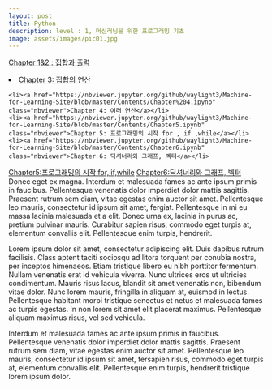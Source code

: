 ```yaml
---
layout: post
title: Python
description: level : 1, 머신러닝을 위한 프로그래밍 기초
image: assets/images/pic01.jpg
---
```

<a class=bth:hover href="https://nbviewer.jupyter.org/github/waylight3/Machine-for-Learning-Site/blob/master/Contents/Chapter%201%2C2.ipynb" class="nbviewer">Chapter 1&2 : 집합과 출력</a></li>
	<li><a href="https://nbviewer.jupyter.org/github/waylight3/Machine-for-Learning-Site/blob/master/Contents/Chapter3.ipynb" class="nbviewer">Chapter 3: 집합의 연산</a></li>

	<li><a href="https://nbviewer.jupyter.org/github/waylight3/Machine-for-Learning-Site/blob/master/Contents/Chapter%204.ipynb" class="nbviewer">Chapter 4: 여러 연산</a></li>
	<li><a href="https://nbviewer.jupyter.org/github/waylight3/Machine-for-Learning-Site/blob/master/Contents/Chapter5.ipynb" class="nbviewer">Chapter 5: 프로그래밍의 시작 for , if ,while</a></li>
	<li><a href="https://nbviewer.jupyter.org/github/waylight3/Machine-for-Learning-Site/blob/master/Contents/Chapter6.ipynb" class="nbviewer">Chapter 6: 딕셔너리와 그래프, 벡터</a></li>
[Chapter5:프로그래밍의 시작 for, if,while](https://nbviewer.jupyter.org/github/waylight3/Machine-for-Learning-Site/blob/master/Contents/Chapter5.ipynb)
[Chapter6:딕셔너리와 그래프, 벡터](https://nbviewer.jupyter.org/github/waylight3/Machine-for-Learning-Site/blob/master/Contents/Chapter6.ipynb)
Donec eget ex magna. Interdum et malesuada fames ac ante ipsum primis in faucibus. Pellentesque venenatis dolor imperdiet dolor mattis sagittis. 
Praesent rutrum sem diam, vitae egestas enim auctor sit amet. Pellentesque leo mauris, consectetur id ipsum sit amet, fergiat. 
Pellentesque in mi eu massa lacinia malesuada et a elit. Donec urna ex, lacinia in purus ac, pretium pulvinar mauris. 
Curabitur sapien risus, commodo eget turpis at, elementum convallis elit. Pellentesque enim turpis, hendrerit.

Lorem ipsum dolor sit amet, consectetur adipiscing elit. Duis dapibus rutrum facilisis. 
Class aptent taciti sociosqu ad litora torquent per conubia nostra, per inceptos himenaeos. Etiam tristique libero eu nibh porttitor fermentum. 
Nullam venenatis erat id vehicula viverra. Nunc ultrices eros ut ultricies condimentum. 
Mauris risus lacus, blandit sit amet venenatis non, bibendum vitae dolor. Nunc lorem mauris, fringilla in aliquam at, euismod in lectus. 
Pellentesque habitant morbi tristique senectus et netus et malesuada fames ac turpis egestas. In non lorem sit amet elit placerat maximus. 
Pellentesque aliquam maximus risus, vel sed vehicula.

Interdum et malesuada fames ac ante ipsum primis in faucibus. Pellentesque venenatis dolor imperdiet dolor mattis sagittis. 
Praesent rutrum sem diam, vitae egestas enim auctor sit amet. Pellentesque leo mauris, consectetur id ipsum sit amet, fersapien risus, commodo eget turpis at, elementum convallis elit. 
Pellentesque enim turpis, hendrerit tristique lorem ipsum dolor.
